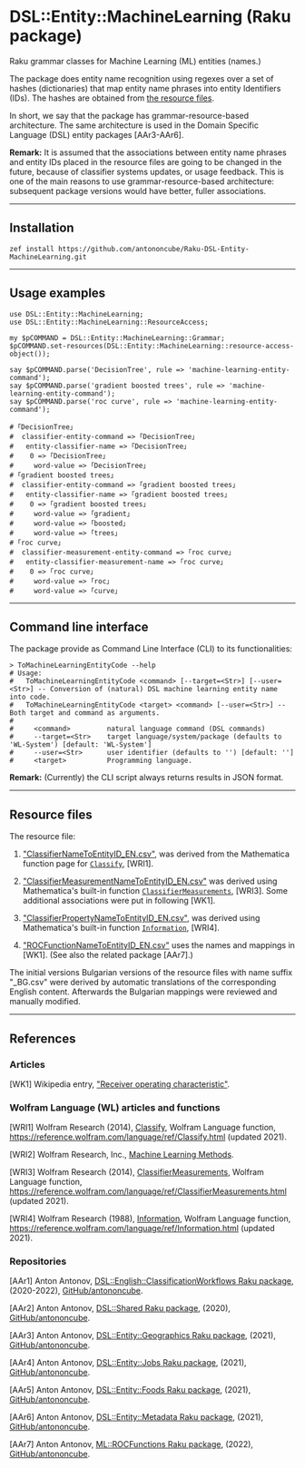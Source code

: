 # DSL::Entity::MachineLearning (Raku package)

Raku grammar classes for Machine Learning (ML) entities (names.)

The package does entity name recognition using regexes over a set of 
hashes (dictionaries) that map entity name phrases into entity Identifiers (IDs).
The hashes are obtained from [the resource files](./resources).

In short, we say that the package has grammar-resource-based architecture. 
The same architecture is used in the Domain Specific Language (DSL) entity packages [AAr3-AAr6]. 

**Remark:** It is assumed that the associations between entity name phrases and entity IDs
placed in the resource files are going to be changed in the future, because of classifier
systems updates, or usage feedback. This is one of the main reasons to use grammar-resource-based 
architecture: subsequent package versions would have better, fuller associations.

------

## Installation

```shell
zef install https://github.com/antononcube/Raku-DSL-Entity-MachineLearning.git
```

------

## Usage examples

```perl6
use DSL::Entity::MachineLearning;
use DSL::Entity::MachineLearning::ResourceAccess;

my $pCOMMAND = DSL::Entity::MachineLearning::Grammar;
$pCOMMAND.set-resources(DSL::Entity::MachineLearning::resource-access-object());

say $pCOMMAND.parse('DecisionTree', rule => 'machine-learning-entity-command');
say $pCOMMAND.parse('gradient boosted trees', rule => 'machine-learning-entity-command');
say $pCOMMAND.parse('roc curve', rule => 'machine-learning-entity-command');
```
```
# ｢DecisionTree｣
#  classifier-entity-command => ｢DecisionTree｣
#   entity-classifier-name => ｢DecisionTree｣
#    0 => ｢DecisionTree｣
#     word-value => ｢DecisionTree｣
# ｢gradient boosted trees｣
#  classifier-entity-command => ｢gradient boosted trees｣
#   entity-classifier-name => ｢gradient boosted trees｣
#    0 => ｢gradient boosted trees｣
#     word-value => ｢gradient｣
#     word-value => ｢boosted｣
#     word-value => ｢trees｣
# ｢roc curve｣
#  classifier-measurement-entity-command => ｢roc curve｣
#   entity-classifier-measurement-name => ｢roc curve｣
#    0 => ｢roc curve｣
#     word-value => ｢roc｣
#     word-value => ｢curve｣
```

------

## Command line interface

The package provide as Command Line Interface (CLI) to its functionalities:

```shell
> ToMachineLearningEntityCode --help 
# Usage:
#   ToMachineLearningEntityCode <command> [--target=<Str>] [--user=<Str>] -- Conversion of (natural) DSL machine learning entity name into code.
#   ToMachineLearningEntityCode <target> <command> [--user=<Str>] -- Both target and command as arguments.
#   
#     <command>         natural language command (DSL commands)
#     --target=<Str>    target language/system/package (defaults to 'WL-System') [default: 'WL-System']
#     --user=<Str>      user identifier (defaults to '') [default: '']
#     <target>          Programming language.
```

**Remark:** (Currently) the CLI script always returns results in JSON format. 

------

## Resource files

The resource file:

1. ["ClassifierNameToEntityID_EN.csv"](./resources/ClassifierNameToEntityID_EN.csv),
   was derived from the Mathematica function page for 
   [`Classify`](https://reference.wolfram.com/language/ref/Classify.html), [WRI1].

2. ["ClassifierMeasurementNameToEntityID_EN.csv"](./resources/ClassifierMeasurementNameToEntityID_EN.csv) 
   was derived using Mathematica's built-in function 
   [`ClassifierMeasurements`](https://reference.wolfram.com/language/ref/ClassifierMeasurements.html), [WRI3].
   Some additional associations were put in following [WK1].

3. ["ClassifierPropertyNameToEntityID_EN.csv"](./resources/ClassifierPropertyNameToEntityID_EN.csv),
   was derived using Mathematica's built-in function
   [`Information`](https://reference.wolfram.com/language/ref/Information.html), [WRI4].

4. ["ROCFunctionNameToEntityID_EN.csv"](./resources/ROCFunctionNameToEntityID_EN.csv)
   uses the names and mappings in [WK1]. (See also the related package [AAr7].)


The initial versions Bulgarian versions of the resource files with name suffix "_BG.csv" were 
derived by automatic translations of the corresponding English content.
Afterwards the Bulgarian mappings were reviewed and manually modified.

------

## References

### Articles

[WK1] Wikipedia entry, ["Receiver operating characteristic"](https://en.wikipedia.org/wiki/Receiver_operating_characteristic).

### Wolfram Language (WL) articles and functions

[WRI1] Wolfram Research (2014), 
[Classify](https://reference.wolfram.com/language/ref/Classify.html), 
Wolfram Language function, https://reference.wolfram.com/language/ref/Classify.html (updated 2021).

[WRI2] Wolfram Research, Inc.,
[Machine Learning Methods](https://reference.wolfram.com/language/guide/MachineLearningMethods.html).

[WRI3] Wolfram Research (2014), 
[ClassifierMeasurements](https://reference.wolfram.com/language/ref/ClassifierMeasurements.html), 
Wolfram Language function, https://reference.wolfram.com/language/ref/ClassifierMeasurements.html (updated 2021).

[WRI4] Wolfram Research (1988), 
[Information](https://reference.wolfram.com/language/ref/Information.html), 
Wolfram Language function, https://reference.wolfram.com/language/ref/Information.html (updated 2021).

### Repositories

[AAr1] Anton Antonov,
[DSL::English::ClassificationWorkflows Raku package](https://github.com/antononcube/Raku-DSL-English-ClassificationWorkflows),
(2020-2022),
[GitHub/antononcube](https://github.com/antononcube).

[AAr2] Anton Antonov,
[DSL::Shared Raku package](https://github.com/antononcube/Raku-DSL-Shared),
(2020),
[GitHub/antononcube](https://github.com/antononcube).

[AAr3] Anton Antonov,
[DSL::Entity::Geographics Raku package](https://github.com/antononcube/Raku-DSL-Entity-Geographics),
(2021),
[GitHub/antononcube](https://github.com/antononcube).

[AAr4] Anton Antonov,
[DSL::Entity::Jobs Raku package](https://github.com/antononcube/Raku-DSL-Entity-Jobs),
(2021),
[GitHub/antononcube](https://github.com/antononcube).

[AAr5] Anton Antonov,
[DSL::Entity::Foods Raku package](https://github.com/antononcube/Raku-DSL-Entity-Foods),
(2021),
[GitHub/antononcube](https://github.com/antononcube).

[AAr6] Anton Antonov,
[DSL::Entity::Metadata Raku package](https://github.com/antononcube/Raku-DSL-Entity-Metadata),
(2021),
[GitHub/antononcube](https://github.com/antononcube).

[AAr7] Anton Antonov,
[ML::ROCFunctions Raku package](https://github.com/antononcube/Raku-ML-ROCFunctions),
(2022),
[GitHub/antononcube](https://github.com/antononcube).